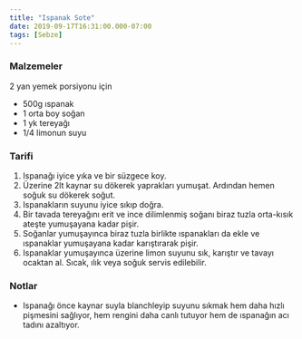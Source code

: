 ```yaml
---
title: "Ispanak Sote"
date: 2019-09-17T16:31:00.000-07:00
tags: [Sebze]
---
```


### Malzemeler

2 yan yemek porsiyonu için

- 500g ıspanak
- 1 orta boy soğan
- 1 yk tereyağı
- 1/4 limonun suyu

### Tarifi

1. Ispanağı iyice yıka ve bir süzgece koy.
2. Üzerine 2lt kaynar su dökerek yaprakları yumuşat. Ardından hemen soğuk su dökerek soğut.
3. Ispanakların suyunu iyice sıkıp doğra.
4. Bir tavada tereyağını erit ve ince dilimlenmiş soğanı biraz tuzla orta-kısık ateşte yumuşayana kadar pişir.
5. Soğanlar yumuşayınca biraz tuzla birlikte ıspanakları da ekle ve ıspanaklar yumuşayana kadar karıştırarak pişir.
6. Ispanaklar yumuşayınca üzerine limon suyunu sık, karıştır ve tavayı ocaktan al. Sıcak, ılık veya soğuk servis edilebilir.

### Notlar

- Ispanağı önce kaynar suyla blanchleyip suyunu sıkmak hem daha hızlı pişmesini sağlıyor, hem rengini daha canlı tutuyor hem de ıspanağın acı tadını azaltıyor.
